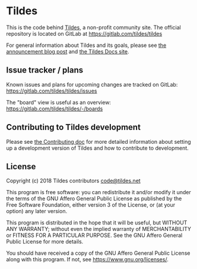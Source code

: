 # Tildes

This is the code behind [Tildes](https://tildes.net), a non-profit community site. The official repository is located on GitLab at https://gitlab.com/tildes/tildes

For general information about Tildes and its goals, please see [the announcement blog post](https://blog.tildes.net/announcing-tildes) and [the Tildes Docs site](https://docs.tildes.net).

## Issue tracker / plans

Known issues and plans for upcoming changes are tracked on GitLab: https://gitlab.com/tildes/tildes/issues

The "board" view is useful as an overview: https://gitlab.com/tildes/tildes/-/boards

## Contributing to Tildes development

Please see [the Contributing doc](CONTRIBUTING.md) for more detailed information about setting up a development version of Tildes and how to contribute to development.

## License

Copyright (c) 2018 Tildes contributors <code@tildes.net>

This program is free software: you can redistribute it and/or modify it under the terms of the GNU Affero General Public License as published by the Free Software Foundation, either version 3 of the License, or (at your option) any later version.

This program is distributed in the hope that it will be useful, but WITHOUT ANY WARRANTY; without even the implied warranty of MERCHANTABILITY or FITNESS FOR A PARTICULAR PURPOSE. See the GNU Affero General Public License for more details.

You should have received a copy of the GNU Affero General Public License along with this program. If not, see <https://www.gnu.org/licenses/>.
